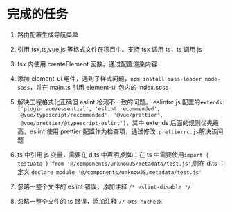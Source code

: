# 完成的任务

1. 路由配置生成导航菜单

2. 引用 tsx,ts,vue,js 等格式文件在项目中。支持 tsx 调用 ts，ts 调用 js

3. tsx 内使用 createElement 函数，通过配置渲染内容

4. 添加 element-ui 组件，遇到了样式问题，`npm install sass-loader node-sass`，并在 main.ts 引用 element-ui 包内的 index.scss

5. 解决工程格式化正确但 eslint 检测不一致的问题。.eslintrc.js 配置的`extends: ['plugin:vue/essential', 'eslint:recommended', '@vue/typescript/recommended', '@vue/prettier', '@vue/prettier/@typescript-eslint']`，其中 extends 后面的规则优先级高，eslint 使用 prettier 配置作为检查项，通过修改`.prettierrc.js`解决该问题

6. ts 中引用 js 变量，需要在 d.ts 中声明,例如：在 ts 中需要使用`import { testData } from '@/components/unknowJS/metadata/test.js'`,则在 d.ts 中定义 `declare module '@/components/unknowJS/metadata/test.js'`

7. 忽略一整个文件的 eslint 错误，添加注释 `/* eslint-disable */`

8. 忽略一整个文件的 ts 错误，添加注释 `// @ts-nocheck`
